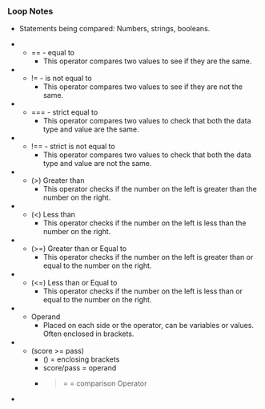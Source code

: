 ### Loop Notes

* Statements being compared: Numbers, strings, booleans.

- * == - equal to
    - This operator compares two values to see if they are the same.

- * != - is not equal to
    - This operator compares two values to see if they are not the same.

- * === - strict equal to
    - This operator compares two values to check that both the data type and value are the same.


- * !== - strict is not equal to
    - This operator compares two values to check that both the data type and value are not the same.

- * (>) Greater than
    - This operator checks if the number on the left is greater than the number on the right.

- * (<) Less than
    - This operator checks if the number on the left is less than the number on the right.

- * (>=) Greater than or Equal to
    - This operator checks if the number on the left is greater than or equal to the number on the right.

- * (<=) Less than or Equal to
    - This operator checks if the number on the left is less than or equal to the number on the right.

- * Operand
    - Placed on each side or the operator, can be variables or values. Often enclosed in brackets.    


- * (score >= pass)
    - () = enclosing brackets
    - score/pass = operand
    - >= = comparison Operator

- 